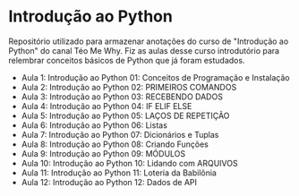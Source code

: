 # Introdução ao Python

Repositório utilizado para armazenar anotações do curso de "Introdução ao Python" do canal Téo Me Why.
Fiz as aulas desse curso introdutório para relembrar conceitos básicos de Python que já foram estudados.

- Aula 1: Introdução ao Python 01: Conceitos de Programação e Instalação
- Aula 2: Introdução ao Python 02: PRIMEIROS COMANDOS
- Aula 3: Introdução ao Python 03: RECEBENDO DADOS
- Aula 4: Introdução ao Python 04: IF ELIF ELSE
- Aula 5: Introdução ao Python 05: LAÇOS DE REPETIÇÃO
- Aula 6: Introdução ao Python 06: Listas
- Aula 7: Introdução ao Python 07: Dicionários e Tuplas
- Aula 8: Introdução ao Python 08: Criando Funções
- Aula 9: Introdução ao Python 09: MÓDULOS
- Aula 10: Introdução ao Python 10: Lidando com ARQUIVOS
- Aula 11: Introdução ao Python 11: Loteria da Babilônia
- Aula 12: Introdução ao Python 12: Dados de API
